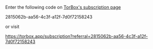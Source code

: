 Enter the following code on [TorBox's subscription page](https://torbox.app/subscription)

2815062b-aa56-4c3f-a12f-7d0f72158243

or visit

https://torbox.app/subscription?referral=2815062b-aa56-4c3f-a12f-7d0f72158243
